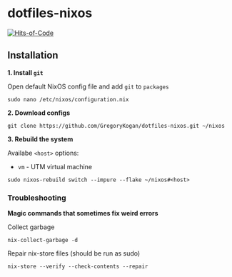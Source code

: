 # dotfiles-nixos

[![Hits-of-Code](https://hitsofcode.com/github/GregoryKogan/dotfiles-nixos?branch=main)](https://hitsofcode.com/github/GregoryKogan/dotfiles-nixos/view?branch=main)

## Installation

**1. Install `git`**

Open default NixOS config file and add `git` to `packages`

```shell
sudo nano /etc/nixos/configuration.nix
```

**2. Download configs**

```shell
git clone https://github.com/GregoryKogan/dotfiles-nixos.git ~/nixos
```

**3. Rebuild the system**

Availabe `<host>` options:
  - `vm` - UTM virtual machine

```shell
sudo nixos-rebuild switch --impure --flake ~/nixos#<host>
```

### Troubleshooting

**Magic commands that sometimes fix weird errors**

Collect garbage

```shell
nix-collect-garbage -d
```

Repair nix-store files (should be run as sudo)

```shell
nix-store --verify --check-contents --repair
```
